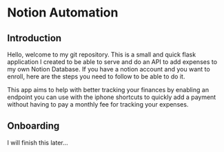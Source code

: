 # Notion Automation

## Introduction
 Hello, welcome to my git repository. This is a small and quick flask application I created to be able to serve and do an API to add expenses to my own Notion Database. If you have a notion account and you want to enroll, here are the steps you need to follow to be able to do it.

 This app aims to help with better tracking your finances by enabling an endpoint you can use with the iphone shortcuts to quickly add a payment without having to pay a monthly fee for tracking your expenses.

 ## Onboarding
 I will finish this later...
